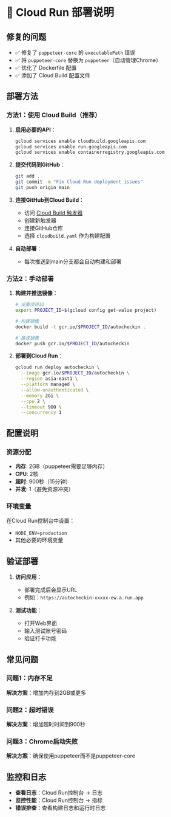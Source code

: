 # 🚀 Cloud Run 部署说明

## 修复的问题
- ✅ 修复了 `puppeteer-core` 的 `executablePath` 错误
- ✅ 将 `puppeteer-core` 替换为 `puppeteer`（自动管理Chrome）
- ✅ 优化了 Dockerfile 配置
- ✅ 添加了 Cloud Build 配置文件

## 部署方法

### 方法1：使用 Cloud Build（推荐）

1. **启用必要的API**：
   ```bash
   gcloud services enable cloudbuild.googleapis.com
   gcloud services enable run.googleapis.com
   gcloud services enable containerregistry.googleapis.com
   ```

2. **提交代码到GitHub**：
   ```bash
   git add .
   git commit -m "Fix Cloud Run deployment issues"
   git push origin main
   ```

3. **连接GitHub到Cloud Build**：
   - 访问 [Cloud Build 触发器](https://console.cloud.google.com/cloud-build/triggers)
   - 创建新触发器
   - 连接GitHub仓库
   - 选择 `cloudbuild.yaml` 作为构建配置

4. **自动部署**：
   - 每次推送到main分支都会自动构建和部署

### 方法2：手动部署

1. **构建并推送镜像**：
   ```bash
   # 设置项目ID
   export PROJECT_ID=$(gcloud config get-value project)
   
   # 构建镜像
   docker build -t gcr.io/$PROJECT_ID/autocheckin .
   
   # 推送镜像
   docker push gcr.io/$PROJECT_ID/autocheckin
   ```

2. **部署到Cloud Run**：
   ```bash
   gcloud run deploy autocheckin \
     --image gcr.io/$PROJECT_ID/autocheckin \
     --region asia-east1 \
     --platform managed \
     --allow-unauthenticated \
     --memory 2Gi \
     --cpu 2 \
     --timeout 900 \
     --concurrency 1
   ```

## 配置说明

### 资源分配
- **内存**: 2GB（puppeteer需要足够内存）
- **CPU**: 2核
- **超时**: 900秒（15分钟）
- **并发**: 1（避免资源冲突）

### 环境变量
在Cloud Run控制台中设置：
- `NODE_ENV=production`
- 其他必要的环境变量

## 验证部署

1. **访问应用**：
   - 部署完成后会显示URL
   - 例如：`https://autocheckin-xxxxx-ew.a.run.app`

2. **测试功能**：
   - 打开Web界面
   - 输入测试账号密码
   - 验证打卡功能

## 常见问题

### 问题1：内存不足
**解决方案**：增加内存到2GB或更多

### 问题2：超时错误
**解决方案**：增加超时时间到900秒

### 问题3：Chrome启动失败
**解决方案**：确保使用puppeteer而不是puppeteer-core

## 监控和日志

- **查看日志**：Cloud Run控制台 → 日志
- **监控性能**：Cloud Run控制台 → 指标
- **错误排查**：查看构建日志和运行时日志 